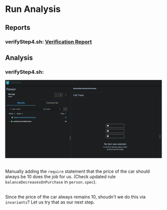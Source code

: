 # Run Analysis

## Reports
### verifyStep4.sh: [Verification Report](https://prover.certora.com/output/52228/40c9e4f5c6644ba18d7f5ca9aaa7ab96?anonymousKey=d756cc3443be51ce7787ecb6b35ea0b05731ca1b)<br>

## Analysis
### verifyStep4.sh: 
![verifyStep4](images/verifyStep4.png)<br><br>

Manually adding the `require` statement that the price of the car should always be 10 does the job for us. (Check updated rule `balanceDecreasesOnPurchase` in `person.spec`).<br><br>

Since the price of the car always remains 10, shoudn't we do this via `invariants`? Let us try that as our next step.
